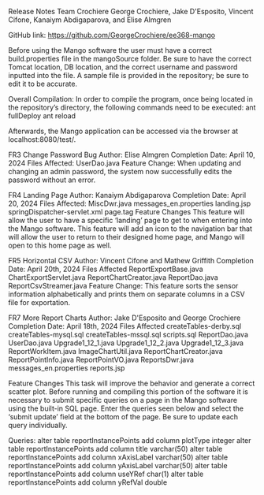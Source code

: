 Release Notes 
Team Crochiere
George Crochiere, Jake D'Esposito, Vincent Cifone, Kanaiym Abdigaparova, and Elise Almgren

GitHub link: https://github.com/GeorgeCrochiere/ee368-mango

Before using the Mango software the user must have a correct build.properties file in the mangoSource folder. Be sure to have the correct Tomcat location, DB location, and the correct username and password inputted into the file. A sample file is provided in the repository; be sure to edit it to be accurate.

Overall Compilation:
In order to compile the program, once being located in the repository’s directory, the following commands need to be executed:
	ant fullDeploy
	ant reload

Afterwards, the Mango application can be accessed via the browser at localhost:8080/test/.

FR3 Change Password Bug 
Author: Elise Almgren
Completion Date: April 10, 2024
Files Affected: 
UserDao.java
Feature Change:
When updating and changing an admin password, the system now successfully edits the password without an error. 

FR4 Landing Page
Author: Kanaiym Abdigaparova 
Completion Date: April 20, 2024
Files Affected:
MiscDwr.java
messages_en.properties
landing.jsp
springDispatcher-servlet.xml
page.tag
Feature Changes
This feature will allow the user to have a specific ‘landing’ page to get to when entering into the Mango software. This feature will add an icon to the navigation bar that will allow the user to return to their designed home page, and Mango will open to this home page as well. 

FR5 Horizontal CSV
Author: Vincent Cifone and Mathew Griffith
Completion Date: April 20th, 2024
Files Affected 
ReportExportBase.java
ChartExportServlet.java
ReportChartCreator.java
ReportDao.java
ReportCsvStreamer.java
Feature Change:
This feature sorts the sensor information alphabetically and prints them on separate columns in a CSV file for exportation.
 
FR7 More Report Charts
Author: Jake D'Esposito and George Crochiere
Completion Date: April 18th, 2024
Files Affected
createTables-derby.sql
createTables-mysql.sql
createTables-mssql.sql
scripts.sql
ReportDao.java
UserDao.java
Upgrade1_12_1.java
Upgrade1_12_2.java
Upgrade1_12_3.java
ReportWorkItem.java
ImageChartUtil.java
ReportChartCreator.java
ReportPointInfo.java
ReportPointVO.java
ReportsDwr.java
messages_en.properties
reports.jsp

Feature Changes
This task will improve the behavior and generate a correct scatter plot. Before running and compiling this portion of the software it is necessary to submit specific queries on a page in the Mango software using the built-in SQL page. Enter the queries seen below and select the ‘submit update’ field at the bottom of the page. Be sure to update each query individually.

Queries: 
alter table reportInstancePoints add column plotType integer
            alter table reportInstancePoints add column title varchar(50)
            alter table reportInstancePoints add column xAxisLabel varchar(50)
            alter table reportInstancePoints add column yAxisLabel varchar(50)
            alter table reportInstancePoints add column useYRef char(1)
            alter table reportInstancePoints add column yRefVal double

